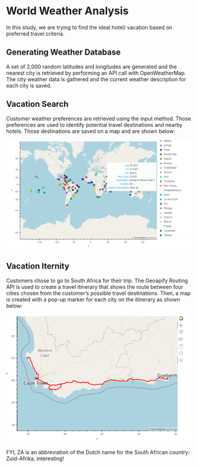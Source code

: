 # World Weather Analysis
In this study, we are trying to find the ideal hotel/ vacation based on preferred travel criteria. 

## Generating Weather Database
A set of 2,000 random latitudes and longitudes are generated and the nearest city is retrieved by performing an API call with OpenWeatherMap. The city weather data is gathered and the current weather description for each city is saved. 

## Vacation Search
Customer weather preferences are retrieved using the input method. Those preferences are used to identify potential travel destinations and nearby hotels. Those destinations are saved on a map and are shown below:

![World map and possible destinations](/Vacation_Search/WeatherPy_vacation_map.PNG)

## Vacation Iternity
Customers chose to go to South Africa for their trip. The Geoapify Routing API is used to create a travel itinerary that shows the route between four cities chosen from the customer’s possible travel destinations. Then, a map is created with a pop-up marker for each city on the itinerary as shown below:

![Customer Rout in South Africa](/Vacation_Itinerary/WeatherPy_travel_map.PNG)

FYI, ZA is an abbreviation of the Dutch name for the South African country: Zuid-Afrika, interesting!


